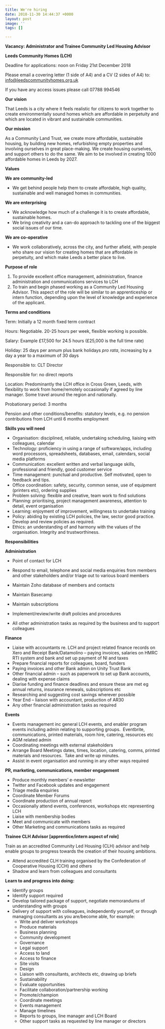 ```yaml
---
title: We're hiring
date: 2018-11-30 14:44:37 +0000
layout: post
image: ''
tags: []

---
```

**Vacancy: Administrator and Trainee Community Led Housing Advisor**

**Leeds Community Homes (LCH)**

Deadline for applications: noon on Friday 21st December 2018

Please email a covering letter (1 side of A4) and a CV (2 sides of A4) to: info@leedscommunityhomes.org.uk

If you have any access issues please call 07788 994546

  
**Our vision**

That Leeds is a city where it feels realistic for citizens to work together to create environmentally sound homes which are affordable in perpetuity and which are located in vibrant and sustainable communities. 

**Our mission**

As a Community Land Trust, we create more affordable, sustainable housing, by building new homes, refurbishing empty properties and involving ourselves in great place-making. We create housing ourselves, and support others to do the same. We aim to be involved in creating 1000 affordable homes in Leeds by 2027. 

**Values**

**We are community-led**

* We get behind people help them to create affordable, high quality, sustainable and well managed homes in communities. 

**We are enterprising**

* We acknowledge how much of a challenge it is to create affordable, sustainable homes. 
* We bring creativity and a can-do approach to tackling one of the biggest social issues of our time. 

**We are co-operative**

* We work collaboratively, across the city, and further afield, with people who share our vision for creating homes that are affordable in perpetuity, and which make Leeds a better place to live. 

**Purpose of role**

1. To provide excellent office management, administration, finance administration and communications services to LCH
2. To train and begin phased working as a Community Led Housing Advisor. This aspect of the role will be similar to an apprenticeship or intern function, depending upon the level of knowledge and experience of the applicant. 

**Terms and conditions**

Term: Initially a 12 month fixed term contract

Hours: Negotiable. 20-25 hours per week, flexible working is possible. 

Salary: Example £17,500 for 24.5 hours (£25,000 is the full time rate)

Holiday: 25 days per annum plus bank holidays _pro rata_, increasing by a day a year to a maximum of 30 days

Responsible to: CLT Director

Responsible for: no direct reports 

Location: Predominantly the LCH office in Cross Green, Leeds, with flexibility to work from home/remotely occasionally if agreed by line manager. Some travel around the region and nationally. 

Probationary period: 3 months 

Pension and other conditions/benefits: statutory levels, e.g. no pension contributions from LCH until 6 months employment

**Skills you will need**

* Organisation: disciplined, reliable, undertaking scheduling, liaising with colleagues, calendar
* Technology: proficiency in using a range of software/apps, including word processors, spreadsheets, databases, email, calendars, social media platforms
* Communication: excellent written and verbal language skills, professional and friendly, good customer service
* Time management: punctual and productive. Self motivated, open to feedback and tips. 
* Office coordination: safety, security, common sense, use of equipment (printers etc), ordering supplies
* Problem solving: flexible and creative, team work to find solutions
* Planning: prioritising, project management awareness, attention to detail, event organisation
* Learning: enjoyment of improvement, willingness to undertake training
* Policy: abiding by existing LCH policies, the law, sector good practice. Develop and review policies as required.
* Ethics: an understanding of and harmony with the values of the organisation. Integrity and trustworthiness. 

**Responsibilities**

**Administration**

* Point of contact for LCH


* Respond to email, telephone and social media enquiries from members and other stakeholders and/or triage out to various board members
* Maintain Zoho database of members and contacts
* Maintain Basecamp
* Maintain subscriptions
* Implement/review/write draft policies and procedures
* All other administration tasks as required by the business and to support colleagues

**Finance** 

* Liaise with accountants re. LCH and project related finance records on Xero and Receipt Bank/Datamolino – paying invoices, salaries on HMRC RTI system and bank and set up payment of NI and taxes
* Prepare financial reports for colleagues, board, funders
* Paying invoices and other Bank admin on Unity Trust Bank
* Other financial admin – such as paperwork to set up Bank accounts, dealing with expense claims
* Diarise funding and finance deadlines and ensure these are met eg annual returns, insurance renewals, subscriptions etc
* Researching and suggesting cost savings wherever possible
* Year End – liaison with accountant, production of AR30
* Any other financial administration tasks as required

**Events**

* Events management inc general LCH events, and enabler program events including admin relating to supporting groups.  Eventbrite, communications, printed materials, room hire, catering, resources etc
* AGM related admin
* Coordinating meetings with external stakeholders
* Arrange Board Meetings dates, times, location, catering, comms, printed materials and resources.  Take and write up minutes.
* Assist in event organisation and running in any other ways required

**PR, marketing, communications, member engagement**

* Produce monthly members’ e-newsletter  
* Twitter and Facebook updates and engagement
* Triage media enquiries
* Coordinate Member Forums
* Coordinate production of annual report
* Occasionally attend events, conferences, workshops etc representing LCH
* Liaise with membership bodies 
* Meet and communicate with members
* Other Marketing and communications tasks as required

**Trainee CLH Advisor \[apprentice/intern aspect of role\]**

Train as an accredited Community Led Housing (CLH) advisor and help enable groups to progress towards the creation of their housing ambitions. 

* Attend accredited CLH training organised by the Confederation of Cooperative Housing (CCH) and others
* Shadow and learn from colleagues and consultants

**Learn to and progress into doing:** 

* Identify groups
* Identify support required
* Develop tailored package of support, negotiate memorandums of understanding with groups
* Delivery of support with colleagues, independently yourself, or through managing consultants as you are/become able, for example:
  * Write and deliver workshops
  * Produce materials 
  * Business planning
  * Community development
  * Governance
  * Legal support
  * Access to land
  * Access to finance
  * Site visits
  * Design
  * Liaison with consultants, architects etc, drawing up briefs
  * Sustainability
  * Evaluate opportunities
  * Facilitate collaboration/partnership working
  * Promote/champion
  * Coordinate meetings
  * Events management
  * Manage timelines
  * Reports to groups, line manager and LCH Board
  * Other support tasks as requested by line manager or directors